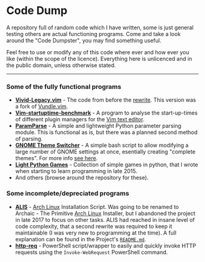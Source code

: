 # Code Dump


A repository full of random code which I have written, some is just general
testing others are actual functioning programs. Come and take a look around the
"Code Dumpster", you may find something useful.

Feel free to use or modify any of this code where ever and how ever you like
(within the scope of the licence). Everything here is unlicenced and in the
public domain, unless otherwise stated.
 

---


### Some of the fully functional programs

* **[Vivid-Legacy.vim]** - The code from before the
  [rewrite](https://github.com/axvr/Vivid.vim). This version was a fork of
  [Vundle.vim](https://github.com/VundleVim/Vundle.vim).
* **[Vim-startuptime-benchmark]** - A program to analyse the start-up-times of
  different plugin managers for the [Vim text editor](http://www.vim.org).
* **[ParamParse]** - A simple and lightweight Python parameter parsing module.
  This is functional as is, but there was a planned second method of parsing.
* **[GNOME Theme Switcher]** - A simple bash script to allow modifying a large
  number of GNOME settings at once, esentially creating "complete themes". For
  more info [see here](https://www.reddit.com/r/unixporn/comments/73l9qg/gnome_script_to_switch_gnome_themes/).
* **[Light Python Games]** - Collection of simple games in python, that I wrote
  when starting to learn programming in late 2015.
* And others (browse around the repository for these).


### Some incomplete/depreciated programs

* **[ALIS]** - [Arch Linux] Installation Script. Was going to be renamed to
  Archaic - The Primitive [Arch Linux] Installer, but I abandoned the project in
  late 2017 to focus on other tasks. ALIS had reached in insane level of code
  complexity, that a second rewrite was required to keep it maintainable (I was
  very new to programming at the time). A full explanation can be found in the
  Project's [`README.md`](https://github.com/axvr/ALIS/blob/master/README.md).
* **[http-req]** - PowerShell script/wrapper to easily and quickly invoke HTTP
  requests using the `Invoke-WebRequest` PowerShell command.


[Vivid-Legacy.vim]:https://github.com/axvr/Vivid-Legacy.vim
[ALIS]:https://github.com/axvr/ALIS
[ParamParse]:https://github.com/axvr/codedump/tree/master/Python/paramparse
[Light Python Games]:https://github.com/axvr/codedump/tree/master/Python/games
[Vim-startuptime-benchmark]:https://github.com/axvr/codedump/tree/master/Vim/vim-startuptime-benchmark
[http-req]:https://github.com/axvr/codedump/blob/master/PowerShell/http-req.ps1
[GNOME Theme Switcher]:https://github.com/axvr/dotfiles/blob/master/manage/gnome-theme.sh
[Arch Linux]:https://archlinux.org
